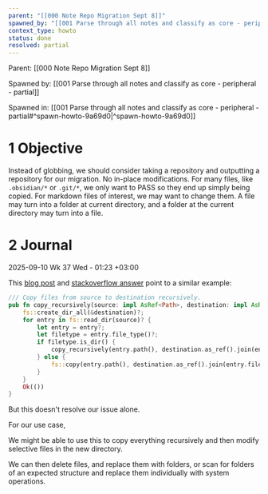```yaml
---
parent: "[[000 Note Repo Migration Sept 8]]"
spawned_by: "[[001 Parse through all notes and classify as core - peripheral - partial]]"
context_type: howto
status: done
resolved: partial
---
```

Parent: [[000 Note Repo Migration Sept 8]]

Spawned by: [[001 Parse through all notes and classify as core - peripheral - partial]]

Spawned in: [[001 Parse through all notes and classify as core - peripheral - partial#^spawn-howto-9a69d0|^spawn-howto-9a69d0]]

# 1 Objective

Instead of globbing, we should consider taking a repository and outputting a repository for our migration. No in-place modifications. For many files, like `.obsidian/*` or `.git/*`, we only want to PASS so they end up simply being copied. For markdown files of interest, we may want to change them. A file may turn into a folder at current directory, and a folder at the current directory may turn into a file.

# 2 Journal

2025-09-10 Wk 37 Wed - 01:23 +03:00

This [blog post](https://nick.groenen.me/notes/recursively-copy-files-in-rust/) and [stackoverflow answer](https://stackoverflow.com/a/65192210/6944447) point to a similar example:

```rust
/// Copy files from source to destination recursively.
pub fn copy_recursively(source: impl AsRef<Path>, destination: impl AsRef<Path>) -> io::Result<()> {
    fs::create_dir_all(&destination)?;
    for entry in fs::read_dir(source)? {
        let entry = entry?;
        let filetype = entry.file_type()?;
        if filetype.is_dir() {
            copy_recursively(entry.path(), destination.as_ref().join(entry.file_name()))?;
        } else {
            fs::copy(entry.path(), destination.as_ref().join(entry.file_name()))?;
        }
    }
    Ok(())
}
```

But this doesn't resolve our issue alone. 

For our use case,

We might be able to use this to copy everything recursively and then modify selective files in the new directory.

We can then delete files, and replace them with folders, or scan for folders of an expected structure and replace them individually with system operations.